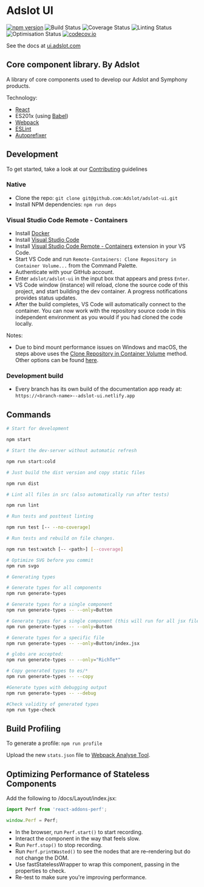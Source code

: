 # Adslot UI

[![npm version](https://badge.fury.io/js/adslot-ui.svg)](https://badge.fury.io/js/adslot-ui)
![Build Status](https://github.com/Adslot/adslot-ui/actions/workflows/build.yml/badge.svg)
![Coverage Status](https://github.com/Adslot/adslot-ui/actions/workflows/coverage.yml/badge.svg)
![Linting Status](https://github.com/Adslot/adslot-ui/actions/workflows/linting.yml/badge.svg)
![Optimisation Status](https://github.com/Adslot/adslot-ui/actions/workflows/optimisation.yml/badge.svg)
[![codecov.io](https://codecov.io/github/Adslot/adslot-ui/coverage.svg?branch=master)](https://codecov.io/github/Adslot/adslot-ui?branch=master)

See the docs at [ui.adslot.com](https://ui.adslot.com)

## Core component library. By Adslot

A library of core components used to develop our Adslot and Symphony products.

Technology:

- [React](http://facebook.github.io/react/)
- ES201x (using [Babel](http://babeljs.io)\)
- [Webpack](https://github.com/webpack/webpack)
- [ESLint](http://eslint.org)
- [Autoprefixer](https://github.com/postcss/autoprefixer)

## Development

To get started, take a look at our [Contributing](https://ui.adslot.com/contributing) guidelines

### Native

- Clone the repo: `git clone git@github.com:Adslot/adslot-ui.git`
- Install NPM dependencies: `npm run deps`

### Visual Studio Code Remote - Containers

- Install [Docker](https://docs.docker.com/get-docker/)
- Install [Visual Studio Code](https://code.visualstudio.com/)
- Install [Visual Studio Code Remote - Containers](https://marketplace.visualstudio.com/items?itemName=ms-vscode-remote.remote-containers) extension in your VS Code.
- Start VS Code and run `Remote-Containers: Clone Repository in Container Volume...` from the Command Palette.
- Authenticate with your GitHub account.
- Enter `adslot/adslot-ui` in the input box that appears and press `Enter`.
- VS Code window (instance) will reload, clone the source code of this project, and start building the dev container. A progress notifications provides status updates.
- After the build completes, VS Code will automatically connect to the container. You can now work with the repository source code in this independent environment as you would if you had cloned the code locally.

Notes:

- Due to bind mount performance issues on Windows and macOS, the steps above uses the [Clone Repository in Container Volume](https://code.visualstudio.com/docs/remote/containers#_quick-start-open-a-git-repository-or-github-pr-in-an-isolated-container-volume) method. Other options can be found [here](https://code.visualstudio.com/docs/remote/containers).

### Development build

- Every branch has its own build of the documentation app ready at: `https://<branch-name>--adslot-ui.netlify.app`

## Commands

```sh
# Start for development

npm start

# Start the dev-server without automatic refresh

npm run start:cold

# Just build the dist version and copy static files

npm run dist

# Lint all files in src (also automatically run after tests)

npm run lint

# Run tests and posttest linting

npm run test [-- --no-coverage]

# Run tests and rebuild on file changes.

npm run test:watch [-- <path>] [--coverage]

# Optimize SVG before you commit
npm run svgo

# Generating types

# Generate types for all components
npm run generate-types

# Generate types for a single component
npm run generate-types -- --only=Button

# Generate types for a single component (this will run for all jsx files in the folder matching Button)
npm run generate-types -- --only=Button

# Generate types for a specific file
npm run generate-types -- --only=Button/index.jsx

# globs are accepted:
npm run generate-types -- --only="RichTe*"

# Copy generated types to es/*
npm run generate-types -- --copy

#Generate types with debugging output
npm run generate-types -- --debug

#Check validity of generated types
npm run type-check
```

## Build Profiling

To generate a profile: `npm run profile`

Upload the new `stats.json` file to [Webpack Analyse Tool](http://webpack.github.io/analyse).

## Optimizing Performance of Stateless Components

Add the following to /docs/Layout/index.jsx:

```js
import Perf from 'react-addons-perf';

window.Perf = Perf;
```

- In the browser, run `Perf.start()` to start recording.
- Interact the component in the way that feels slow.
- Run `Perf.stop()` to stop recording.
- Run `Perf.printWasted()` to see the nodes that are re–rendering but do not change the DOM.
- Use fastStatelessWrapper to wrap this component, passing in the properties to check.
- Re-test to make sure you're improving performance.
